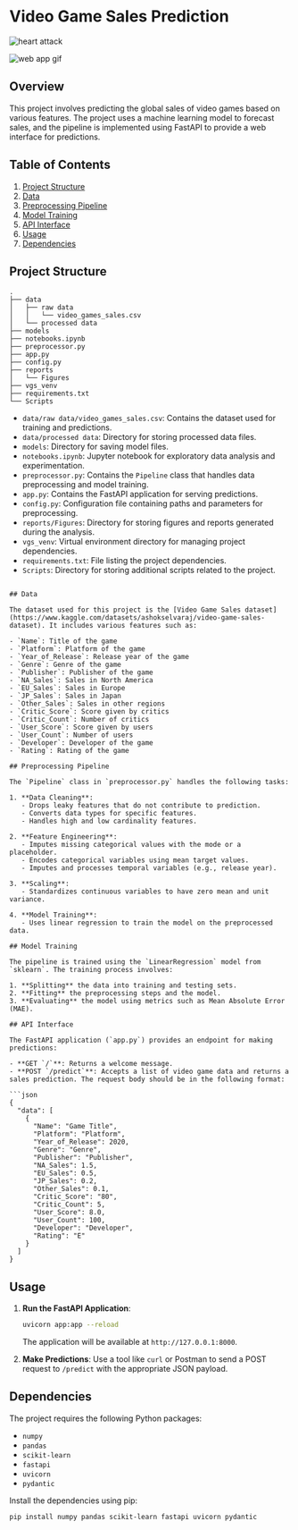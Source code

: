 # Video Game Sales Prediction

![heart attack](https://github.com/yordanossimegnew/End_to_End_Heart_Attack_Risk_Prediction/blob/main/heart%20attack.jpg)

![web app gif](https://github.com/yordanossimegnew/Heart_Attack_Risk_Prediction/blob/main/real%20time%20app.gif)


## Overview

This project involves predicting the global sales of video games based on various features. The project uses a machine learning model to forecast sales, and the pipeline is 
implemented using FastAPI to provide a web interface for predictions.

## Table of Contents

1. [Project Structure](#project-structure)
2. [Data](#data)
3. [Preprocessing Pipeline](#preprocessing-pipeline)
4. [Model Training](#model-training)
5. [API Interface](#api-interface)
6. [Usage](#usage)
7. [Dependencies](#dependencies)


## Project Structure

```
.
├── data
│   ├── raw data
│   │   └── video_games_sales.csv
│   └── processed data
├── models
├── notebooks.ipynb
├── preprocessor.py
├── app.py
├── config.py
├── reports
│   └── Figures
├── vgs_venv
├── requirements.txt
└── Scripts
```

- `data/raw data/video_games_sales.csv`: Contains the dataset used for training and predictions.
- `data/processed data`: Directory for storing processed data files.
- `models`: Directory for saving model files.
- `notebooks.ipynb`: Jupyter notebook for exploratory data analysis and experimentation.
- `preprocessor.py`: Contains the `Pipeline` class that handles data preprocessing and model training.
- `app.py`: Contains the FastAPI application for serving predictions.
- `config.py`: Configuration file containing paths and parameters for preprocessing.
- `reports/Figures`: Directory for storing figures and reports generated during the analysis.
- `vgs_venv`: Virtual environment directory for managing project dependencies.
- `requirements.txt`: File listing the project dependencies.
- `Scripts`: Directory for storing additional scripts related to the project.
```

## Data

The dataset used for this project is the [Video Game Sales dataset](https://www.kaggle.com/datasets/ashokselvaraj/video-game-sales-dataset). It includes various features such as:

- `Name`: Title of the game
- `Platform`: Platform of the game
- `Year_of_Release`: Release year of the game
- `Genre`: Genre of the game
- `Publisher`: Publisher of the game
- `NA_Sales`: Sales in North America
- `EU_Sales`: Sales in Europe
- `JP_Sales`: Sales in Japan
- `Other_Sales`: Sales in other regions
- `Critic_Score`: Score given by critics
- `Critic_Count`: Number of critics
- `User_Score`: Score given by users
- `User_Count`: Number of users
- `Developer`: Developer of the game
- `Rating`: Rating of the game

## Preprocessing Pipeline

The `Pipeline` class in `preprocessor.py` handles the following tasks:

1. **Data Cleaning**:
   - Drops leaky features that do not contribute to prediction.
   - Converts data types for specific features.
   - Handles high and low cardinality features.

2. **Feature Engineering**:
   - Imputes missing categorical values with the mode or a placeholder.
   - Encodes categorical variables using mean target values.
   - Imputes and processes temporal variables (e.g., release year).

3. **Scaling**:
   - Standardizes continuous variables to have zero mean and unit variance.

4. **Model Training**:
   - Uses linear regression to train the model on the preprocessed data.

## Model Training

The pipeline is trained using the `LinearRegression` model from `sklearn`. The training process involves:

1. **Splitting** the data into training and testing sets.
2. **Fitting** the preprocessing steps and the model.
3. **Evaluating** the model using metrics such as Mean Absolute Error (MAE).

## API Interface

The FastAPI application (`app.py`) provides an endpoint for making predictions:

- **GET `/`**: Returns a welcome message.
- **POST `/predict`**: Accepts a list of video game data and returns a sales prediction. The request body should be in the following format:

```json
{
  "data": [
    {
      "Name": "Game Title",
      "Platform": "Platform",
      "Year_of_Release": 2020,
      "Genre": "Genre",
      "Publisher": "Publisher",
      "NA_Sales": 1.5,
      "EU_Sales": 0.5,
      "JP_Sales": 0.2,
      "Other_Sales": 0.1,
      "Critic_Score": "80",
      "Critic_Count": 5,
      "User_Score": 8.0,
      "User_Count": 100,
      "Developer": "Developer",
      "Rating": "E"
    }
  ]
}
```

## Usage

1. **Run the FastAPI Application**:
   ```bash
   uvicorn app:app --reload
   ```
   The application will be available at `http://127.0.0.1:8000`.

2. **Make Predictions**:
   Use a tool like `curl` or Postman to send a POST request to `/predict` with the appropriate JSON payload.

## Dependencies

The project requires the following Python packages:

- `numpy`
- `pandas`
- `scikit-learn`
- `fastapi`
- `uvicorn`
- `pydantic`

Install the dependencies using pip:

```bash
pip install numpy pandas scikit-learn fastapi uvicorn pydantic
```
